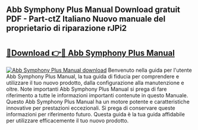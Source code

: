## Abb Symphony Plus Manual Download gratuit PDF - Part-ctZ Italiano Nuovo manuale del proprietario di riparazione rJPi2

# <h2><a href="http://dffpwbc.blite.top/?on=Abb+Symphony+Plus+Manual">🔗Download 👉🔴 Abb Symphony Plus Manual</a></h2>

[![Abb Symphony Plus Manual download](https://i.imgur.com/lujVjoI.png)](http://dffpwbc.blite.top/?on=Abb+Symphony+Plus+Manual)
Benvenuto nella guida per l'utente Abb Symphony Plus Manual, la tua guida di fiducia per comprendere e utilizzare il tuo nuovo prodotto, dalla configurazione alla manutenzione e oltre. Note importanti Abb Symphony Plus Manual si prega di fare riferimento a tutte le informazioni importanti contenute in questo Manuale. Questo Abb Symphony Plus Manual ha un motore potente e caratteristiche innovative per prestazioni eccezionali. Si prega di conservare queste informazioni per riferimento futuro. Questa guida è la tua guida affidabile per utilizzare efficacemente il tuo nuovo prodotto.
